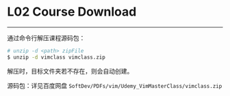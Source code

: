 # L02 Course Download
---

通过命令行解压课程源码包：

```bash
# unzip -d <path> zipFile
$ unzip -d vimclass vimclass.zip
```

解压时，目标文件夹若不存在，则会自动创建。

源码包：详见百度网盘 `SoftDev/PDFs/vim/Udemy_VimMasterClass/vimclass.zip`
